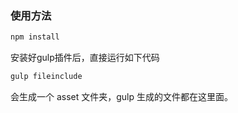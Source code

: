 ### 使用方法

```bash
npm install
```
安装好gulp插件后，直接运行如下代码

```bash
gulp fileinclude
```

会生成一个 asset 文件夹，gulp 生成的文件都在这里面。
